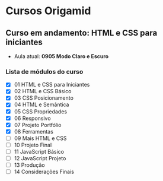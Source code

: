 # Cursos Origamid

## Curso em andamento: HTML e CSS para iniciantes
- Aula atual: **0905 Modo Claro e Escuro**

### Lista de módulos do curso
- [x] 01 HTML e CSS para Iniciantes
- [x] 02 HTML e CSS Básico
- [x] 03 CSS Posicionamento
- [x] 04 HTML e Semântica
- [x] 05 CSS Propriedades
- [x] 06 Responsivo
- [x] 07 Projeto Portfólio
- [x] 08 Ferramentas
- [ ] 09 Mais HTML e CSS
- [ ] 10 Projeto Final
- [ ] 11 JavaScript Básico
- [ ] 12 JavaScript Projeto
- [ ] 13 Produção
- [ ] 14 Considerações Finais